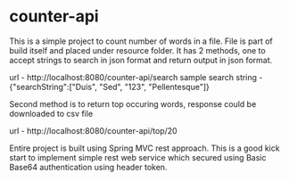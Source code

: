 # counter-api
This is a simple project to count number of words in a file. File is part of build itself and placed under resource folder. It has 2 methods, one to accept strings to search in json format and return output in json format. 

url - http://localhost:8080/counter-api/search
sample search string - {"searchString":["Duis", "Sed", "123", "Pellentesque"]}

Second method is to return top occuring words, response could be downloaded to csv file

url - http://localhost:8080/counter-api/top/20

Entire project is built using Spring MVC rest approach. This is a good kick start to implement simple rest web service which secured using Basic Base64 authentication using header token.
